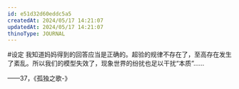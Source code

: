 ```yaml
---
id: e51d32d60eddc5a5
createdAt: 2024/05/17 14:21:07
updatedAt: 2024/05/17 14:21:07
thinoType: JOURNAL
---
```

#设定 我知道妈妈得到的回答应当是正确的。超验的规律不存在了，至高存在发生了紊乱。所以我们的模型失效了，现象世界的纷扰也足以干扰“本质”……

——37，《孤独之歌-》